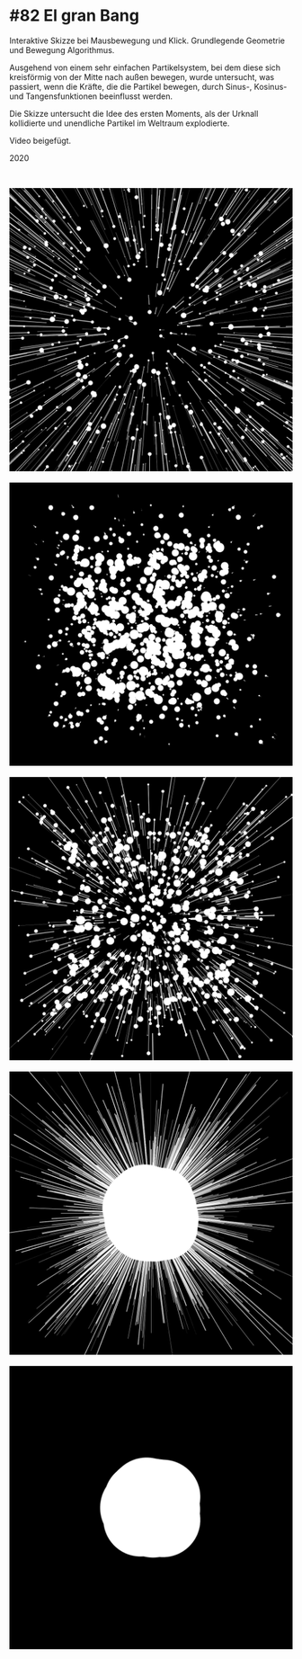 # #82 El gran Bang

Interaktive Skizze bei Mausbewegung und Klick.
Grundlegende Geometrie und Bewegung Algorithmus.

Ausgehend von einem sehr einfachen Partikelsystem, bei dem diese sich kreisförmig von der Mitte nach außen bewegen, wurde untersucht, was passiert, wenn die Kräfte, die die Partikel bewegen, durch Sinus-, Kosinus- und Tangensfunktionen beeinflusst werden.

Die Skizze untersucht die Idee des ersten Moments, als der Urknall kollidierte und unendliche Partikel im Weltraum explodierte.

Video beigefügt.

2020

<br />

![el-gran-bang-1](../images/el-gran-bang-1.png)
<br />
<br />
![el-gran-bang-2](../images/el-gran-bang-2.png)
<br />
<br />
![el-gran-bang-3](../images/el-gran-bang-3.png)
<br />
<br />
![el-gran-bang-4](../images/el-gran-bang-4.png)
<br />
<br />
![el-gran-bang-5](../images/el-gran-bang-5.png)
